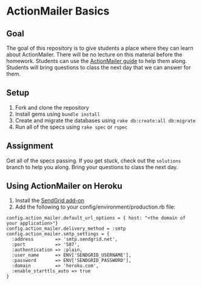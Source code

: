 # ActionMailer Basics

## Goal

The goal of this repository is to give students a place where they can learn about
ActionMailer. There will be no lecture on this material before the homework. Students
can use the [ActionMailer guide](http://edgeguides.rubyonrails.org/action_mailer_basics.html)
to help them along. Students will bring questions to class the next day
that we can answer for them.

## Setup

1. Fork and clone the repository
1. Install gems using `bundle install`
1. Create and migrate the databases using `rake db:create:all db:migrate`
1. Run all of the specs using `rake spec` or `rspec`

## Assignment

Get all of the specs passing. If you get stuck, check out the `solutions` branch
to help you along. Bring your questions to class the next day.

## Using ActionMailer on Heroku

1. Install the [SendGrid add-on](https://addons.heroku.com/sendgrid)
1. Add the following to your config/environment/production.rb file:

```
config.action_mailer.default_url_options = { host: "<the domain of your application>"}
config.action_mailer.delivery_method = :smtp
config.action_mailer.smtp_settings = {
  :address        => 'smtp.sendgrid.net',
  :port           => '587',
  :authentication => :plain,
  :user_name      => ENV['SENDGRID_USERNAME'],
  :password       => ENV['SENDGRID_PASSWORD'],
  :domain         => 'heroku.com',
  :enable_starttls_auto => true
}
```